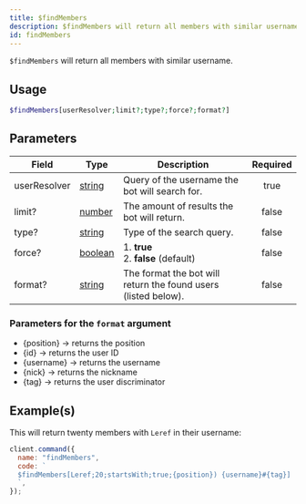 ```yaml
---
title: $findMembers
description: $findMembers will return all members with similar username.
id: findMembers
---
```


`$findMembers` will return all members with similar username.

## Usage

```php
$findMembers[userResolver;limit?;type?;force?;format?]
```

## Parameters

| Field        | Type                                                                                                | Description                                                    | Required |
| ------------ | --------------------------------------------------------------------------------------------------- | -------------------------------------------------------------- | :------: |
| userResolver | [string](https://developer.mozilla.org/en-US/docs/Web/JavaScript/Reference/Global_Objects/String)   | Query of the username the bot will search for.                 |   true   |
| limit?       | [number](https://developer.mozilla.org/en-US/docs/Web/JavaScript/Reference/Global_Objects/Number)   | The amount of results the bot will return.                     |  false   |
| type?        | [string](https://developer.mozilla.org/en-US/docs/Web/JavaScript/Reference/Global_Objects/String)   | Type of the search query.                                      |  false   |
| force?       | [boolean](https://developer.mozilla.org/en-US/docs/Web/JavaScript/Reference/Global_Objects/Boolean) | 1. **true** <br /> 2. **false** (default)                      |  false   |
| format?      | [string](https://developer.mozilla.org/en-US/docs/Web/JavaScript/Reference/Global_Objects/String)   | The format the bot will return the found users (listed below). |  false   |

### Parameters for the `format` argument

- {position} -> returns the position
- {id} -> returns the user ID
- {username} -> returns the username
- {nick} -> returns the nickname
- {tag} -> returns the user discriminator

## Example(s)

This will return twenty members with `Leref` in their username:

```javascript
client.command({
  name: "findMembers",
  code: `
  $findMembers[Leref;20;startsWith;true;{position}) {username}#{tag}]
  `,
});
```
